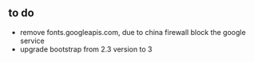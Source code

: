 ## to do

* remove fonts.googleapis.com, due to china firewall block the google service
* upgrade bootstrap from 2.3 version to 3
